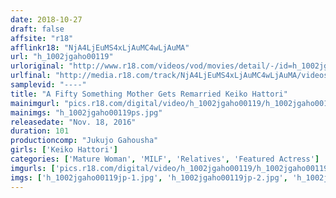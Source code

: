 ```yaml
---
date: 2018-10-27
draft: false
affsite: "r18"
afflinkr18: "NjA4LjEuMS4xLjAuMC4wLjAuMA"
url: "h_1002jgaho00119"
urloriginal: "http://www.r18.com/videos/vod/movies/detail/-/id=h_1002jgaho00119"
urlfinal: "http://media.r18.com/track/NjA4LjEuMS4xLjAuMC4wLjAuMA/videos/vod/movies/detail/-/id=h_1002jgaho00119"
samplevid: "----"
title: "A Fifty Something Mother Gets Remarried Keiko Hattori"
mainimgurl: "pics.r18.com/digital/video/h_1002jgaho00119/h_1002jgaho00119ps.jpg"
mainimgs: "h_1002jgaho00119ps.jpg"
releasedate: "Nov. 18, 2016"
duration: 101
productioncomp: "Jukujo Gahousha"
girls: ['Keiko Hattori']
categories: ['Mature Woman', 'MILF', 'Relatives', 'Featured Actress']
imgurls: ['pics.r18.com/digital/video/h_1002jgaho00119/h_1002jgaho00119jp-1.jpg', 'pics.r18.com/digital/video/h_1002jgaho00119/h_1002jgaho00119jp-2.jpg', 'pics.r18.com/digital/video/h_1002jgaho00119/h_1002jgaho00119jp-3.jpg', 'pics.r18.com/digital/video/h_1002jgaho00119/h_1002jgaho00119jp-4.jpg', 'pics.r18.com/digital/video/h_1002jgaho00119/h_1002jgaho00119jp-5.jpg', 'pics.r18.com/digital/video/h_1002jgaho00119/h_1002jgaho00119jp-6.jpg', 'pics.r18.com/digital/video/h_1002jgaho00119/h_1002jgaho00119jp-7.jpg', 'pics.r18.com/digital/video/h_1002jgaho00119/h_1002jgaho00119jp-8.jpg', 'pics.r18.com/digital/video/h_1002jgaho00119/h_1002jgaho00119jp-9.jpg', 'pics.r18.com/digital/video/h_1002jgaho00119/h_1002jgaho00119jp-10.jpg', 'pics.r18.com/digital/video/h_1002jgaho00119/h_1002jgaho00119jp-11.jpg', 'pics.r18.com/digital/video/h_1002jgaho00119/h_1002jgaho00119jp-12.jpg', 'pics.r18.com/digital/video/h_1002jgaho00119/h_1002jgaho00119jp-13.jpg', 'pics.r18.com/digital/video/h_1002jgaho00119/h_1002jgaho00119jp-14.jpg', 'pics.r18.com/digital/video/h_1002jgaho00119/h_1002jgaho00119jp-15.jpg', 'pics.r18.com/digital/video/h_1002jgaho00119/h_1002jgaho00119jp-16.jpg', 'pics.r18.com/digital/video/h_1002jgaho00119/h_1002jgaho00119jp-17.jpg', 'pics.r18.com/digital/video/h_1002jgaho00119/h_1002jgaho00119jp-18.jpg', 'pics.r18.com/digital/video/h_1002jgaho00119/h_1002jgaho00119jp-19.jpg', 'pics.r18.com/digital/video/h_1002jgaho00119/h_1002jgaho00119jp-20.jpg']
imgs: ['h_1002jgaho00119jp-1.jpg', 'h_1002jgaho00119jp-2.jpg', 'h_1002jgaho00119jp-3.jpg', 'h_1002jgaho00119jp-4.jpg', 'h_1002jgaho00119jp-5.jpg', 'h_1002jgaho00119jp-6.jpg', 'h_1002jgaho00119jp-7.jpg', 'h_1002jgaho00119jp-8.jpg', 'h_1002jgaho00119jp-9.jpg', 'h_1002jgaho00119jp-10.jpg', 'h_1002jgaho00119jp-11.jpg', 'h_1002jgaho00119jp-12.jpg', 'h_1002jgaho00119jp-13.jpg', 'h_1002jgaho00119jp-14.jpg', 'h_1002jgaho00119jp-15.jpg', 'h_1002jgaho00119jp-16.jpg', 'h_1002jgaho00119jp-17.jpg', 'h_1002jgaho00119jp-18.jpg', 'h_1002jgaho00119jp-19.jpg', 'h_1002jgaho00119jp-20.jpg']
---
```

